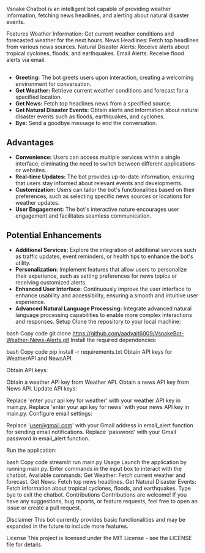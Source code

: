 Vsnake Chatbot is an intelligent bot capable of providing weather information, fetching news headlines, and alerting about natural disaster events.

Features
Weather Information: Get current weather conditions and forecasted weather for the next hours.
News Headlines: Fetch top headlines from various news sources.
Natural Disaster Alerts: Receive alerts about tropical cyclones, floods, and earthquakes.
Email Alerts: Receive flood alerts via email.
##

- **Greeting:** The bot greets users upon interaction, creating a welcoming environment for conversation.
- **Get Weather:** Retrieve current weather conditions and forecast for a specified location.
- **Get News:** Fetch top headlines news from a specified source.
- **Get Natural Disaster Events:** Obtain alerts and information about natural disaster events such as floods, earthquakes, and cyclones.
- **Bye:** Send a goodbye message to end the conversation.

## Advantages

- **Convenience:** Users can access multiple services within a single interface, eliminating the need to switch between different applications or websites.
- **Real-time Updates:** The bot provides up-to-date information, ensuring that users stay informed about relevant events and developments.
- **Customization:** Users can tailor the bot's functionalities based on their preferences, such as selecting specific news sources or locations for weather updates.
- **User Engagement:** The bot's interactive nature encourages user engagement and facilitates seamless communication.

## Potential Enhancements

- **Additional Services:** Explore the integration of additional services such as traffic updates, event reminders, or health tips to enhance the bot's utility.
- **Personalization:** Implement features that allow users to personalize their experience, such as setting preferences for news topics or receiving customized alerts.
- **Enhanced User Interface:** Continuously improve the user interface to enhance usability and accessibility, ensuring a smooth and intuitive user experience.
- **Advanced Natural Language Processing:** Integrate advanced natural language processing capabilities to enable more complex interactions and responses.
Setup
Clone the repository to your local machine:

bash
Copy code
git clone https://github.com/aadvait6009/VsnakeBot-Weather-News-Alerts.git
Install the required dependencies:

bash
Copy code
pip install -r requirements.txt
Obtain API keys for WeatherAPI and NewsAPI.

Obtain API keys:

Obtain a weather API key from Weather API.
Obtain a news API key from News API.
Update API keys:

Replace 'enter your api key for weather' with your weather API key in main.py.
Replace 'enter your api key for news' with your news API key in main.py.
Configure email settings:

Replace 'user@gmail.com' with your Gmail address in email_alert function for sending email notifications.
Replace 'password' with your Gmail password in email_alert function.

Run the application:

bash
Copy code
streamlit run main.py
Usage
Launch the application by running main.py.
Enter commands in the input box to interact with the chatbot.
Available commands:
Get Weather: Fetch current weather and forecast.
Get News: Fetch top news headlines.
Get Natural Disaster Events: Fetch information about tropical cyclones, floods, and earthquakes.
Type bye to exit the chatbot.
Contributions
Contributions are welcome! If you have any suggestions, bug reports, or feature requests, feel free to open an issue or create a pull request.

Disclaimer
This bot currently provides basic functionalities and may be expanded in the future to include more features.

License
This project is licensed under the MIT License - see the LICENSE file for details.
